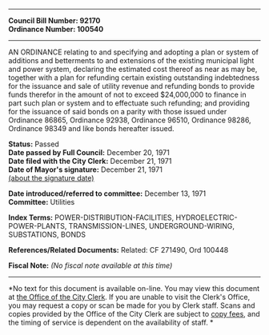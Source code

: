 * * * * *  
  
**Council Bill Number: [](#h0)[](#h2)92170**   
**Ordinance Number: 100540**  
  
* * * * *  
  
AN ORDINANCE relating to and specifying and adopting a plan or system of additions and betterments to and extensions of the existing municipal light and power system, declaring the estimated cost thereof as near as may be, together with a plan for refunding certain existing outstanding indebtedness for the issuance and sale of utility revenue and refunding bonds to provide funds therefor in the amount of not to exceed $24,000,000 to finance in part such plan or system and to effectuate such refunding; and providing for the issuance of said bonds on a parity with those issued under Ordinance 86865, Ordinance 92938, Ordinance 96510, Ordinance 98286, Ordinance 98349 and like bonds hereafter issued.  
  
**Status:** Passed   
**Date passed by Full Council:** December 20, 1971   
**Date filed with the City Clerk:** December 21, 1971   
**Date of Mayor's signature:** December 21, 1971   
[(about the signature date)](/~public/approvaldate.htm)   
  
  
**Date introduced/referred to committee:** December 13, 1971   
**Committee:** Utilities   
  
**Index Terms:** POWER-DISTRIBUTION-FACILITIES, HYDROELECTRIC-POWER-PLANTS, TRANSMISSION-LINES, UNDERGROUND-WIRING, SUBSTATIONS, BONDS  
  
**References/Related Documents:** Related: CF 271490, Ord 100448  
  
**Fiscal Note:** *(No fiscal note available at this time)*  
  
* * * * *  
  
*No text for this document is available on-line. You may view this document at [the Office of the City Clerk](http://www.seattle.gov/leg/clerk/contactUs.htm). If you are unable to visit the Clerk's Office, you may request a copy or scan be made for you by Clerk staff. Scans and copies provided by the Office of the City Clerk are subject to [copy fees](http://clerk.seattle.gov/~public/clerkfees.htm), and the timing of service is dependent on the availability of staff. *  
  
  
